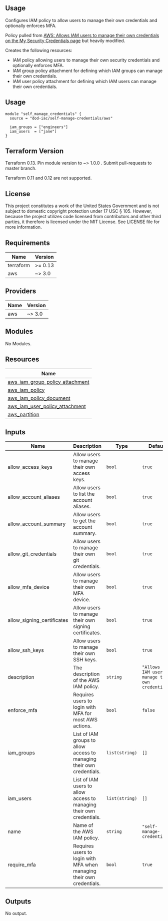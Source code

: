 <!-- BEGINNING OF PRE-COMMIT-TERRAFORM DOCS HOOK -->
## Usage

Configures IAM policy to allow users to manage their own credentials and optionally enforces MFA.

Policy pulled from [AWS: Allows IAM users to manage their own credentials on the My Security Credentials page](https://docs.aws.amazon.com/IAM/latest/UserGuide/reference_policies_examples_aws_my-sec-creds-self-manage-no-mfa.html) but heavily modified.

Creates the following resources:

* IAM policy allowing users to manage their own security credentials and optionally enforces MFA.
* IAM group policy attachment for defining which IAM groups can manage their own credentials.
* IAM user policy attachment for defining which IAM users can manage their own credentials.

## Usage

```hcl
module "self_manage_credentials" {
  source = "dod-iac/self-manage-credentials/aws"

  iam_groups = ["engineers"]
  iam_users  = ["jane"]
}
```

## Terraform Version

Terraform 0.13. Pin module version to ~> 1.0.0 . Submit pull-requests to master branch.

Terraform 0.11 and 0.12 are not supported.

## License

This project constitutes a work of the United States Government and is not subject to domestic copyright protection under 17 USC § 105.  However, because the project utilizes code licensed from contributors and other third parties, it therefore is licensed under the MIT License.  See LICENSE file for more information.

## Requirements

| Name | Version |
|------|---------|
| terraform | >= 0.13 |
| aws | ~> 3.0 |

## Providers

| Name | Version |
|------|---------|
| aws | ~> 3.0 |

## Modules

No Modules.

## Resources

| Name |
|------|
| [aws_iam_group_policy_attachment](https://registry.terraform.io/providers/hashicorp/aws/latest/docs/resources/iam_group_policy_attachment) |
| [aws_iam_policy](https://registry.terraform.io/providers/hashicorp/aws/latest/docs/resources/iam_policy) |
| [aws_iam_policy_document](https://registry.terraform.io/providers/hashicorp/aws/latest/docs/data-sources/iam_policy_document) |
| [aws_iam_user_policy_attachment](https://registry.terraform.io/providers/hashicorp/aws/latest/docs/resources/iam_user_policy_attachment) |
| [aws_partition](https://registry.terraform.io/providers/hashicorp/aws/latest/docs/data-sources/partition) |

## Inputs

| Name | Description | Type | Default | Required |
|------|-------------|------|---------|:--------:|
| allow\_access\_keys | Allow users to manage their own access keys. | `bool` | `true` | no |
| allow\_account\_aliases | Allow users to list the account aliases. | `bool` | `true` | no |
| allow\_account\_summary | Allow users to get the account summary. | `bool` | `true` | no |
| allow\_git\_credentials | Allow users to manage their own git credentials. | `bool` | `true` | no |
| allow\_mfa\_device | Allow users to manage their own MFA device. | `bool` | `true` | no |
| allow\_signing\_certificates | Allow users to manage their own signing certificates. | `bool` | `true` | no |
| allow\_ssh\_keys | Allow users to manage their own SSH keys. | `bool` | `true` | no |
| description | The description of the AWS IAM policy. | `string` | `"Allows an IAM user to manage their own credentials"` | no |
| enforce\_mfa | Requires users to login with MFA for most AWS actions. | `bool` | `false` | no |
| iam\_groups | List of IAM groups to allow access to managing their own credentials. | `list(string)` | `[]` | no |
| iam\_users | List of IAM users to allow access to managing their own credentials. | `list(string)` | `[]` | no |
| name | Name of the AWS IAM policy. | `string` | `"self-manage-credentials"` | no |
| require\_mfa | Requires users to login with MFA when managing their own credentials. | `bool` | `true` | no |

## Outputs

No output.
<!-- END OF PRE-COMMIT-TERRAFORM DOCS HOOK -->
